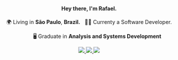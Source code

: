 <h4 align="center">
  Hey there, I'm Rafael.
</h4>
<p align="center">
  🌍 Living in <b>São Paulo</b>, <b>Brazil.</b> &nbsp; 👨‍💻 Currenty a Software Developer.
</p>
<p align="center">
&nbsp;&nbsp;&nbsp;&nbsp;&nbsp;&nbsp; &nbsp;&nbsp;&nbsp;&nbsp;🖥 Graduate in <b>Analysis and Systems Development</b> 
</p>

<p align="center">   
  <a
    href="mailto:rafael.linosp@gmail.com" 
    alt="gmail"
    target="blank"
  >
    <img src="https://img.shields.io/badge/-Gmail-white?style=flat&logo=gmail&logoColor=red" />
  </a>
  <a
    href="https://www.linkedin.com/in/rafaellinosantos" 
    alt="LinkedIn"
    target="blank"
  >
    <img src="https://img.shields.io/badge/-LinkedIn-007ACC?style=flat&logo=Linkedin&logoColor=white" />
  </a>
  <a
    href="https://github.com/rafaLino"
    alt="GitHub"
    target="blank"
  >
    <img src="https://img.shields.io/badge/-GitHub-000?style=flat&logo=Github&logoColor=white" />
  </a>
</p>
